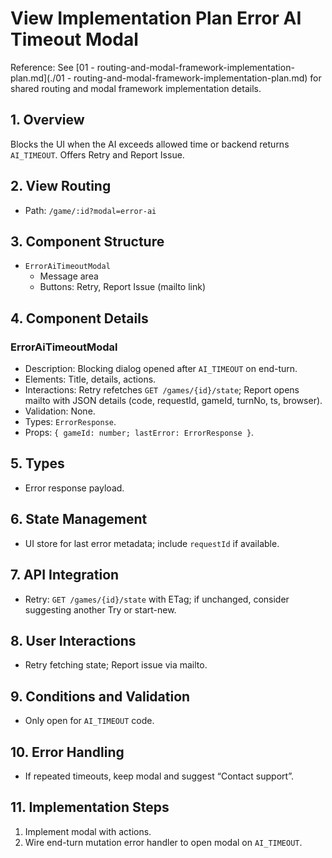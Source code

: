 # View Implementation Plan Error AI Timeout Modal

Reference: See [01 - routing-and-modal-framework-implementation-plan.md](./01 - routing-and-modal-framework-implementation-plan.md) for shared routing and modal framework implementation details.

## 1. Overview
Blocks the UI when the AI exceeds allowed time or backend returns `AI_TIMEOUT`. Offers Retry and Report Issue.

## 2. View Routing
- Path: `/game/:id?modal=error-ai`

## 3. Component Structure
- `ErrorAiTimeoutModal`
  - Message area
  - Buttons: Retry, Report Issue (mailto link)

## 4. Component Details
### ErrorAiTimeoutModal
- Description: Blocking dialog opened after `AI_TIMEOUT` on end-turn.
- Elements: Title, details, actions.
- Interactions: Retry refetches `GET /games/{id}/state`; Report opens mailto with JSON details (code, requestId, gameId, turnNo, ts, browser).
- Validation: None.
- Types: `ErrorResponse`.
- Props: `{ gameId: number; lastError: ErrorResponse }`.

## 5. Types
- Error response payload.

## 6. State Management
- UI store for last error metadata; include `requestId` if available.

## 7. API Integration
- Retry: `GET /games/{id}/state` with ETag; if unchanged, consider suggesting another Try or start-new.

## 8. User Interactions
- Retry fetching state; Report issue via mailto.

## 9. Conditions and Validation
- Only open for `AI_TIMEOUT` code.

## 10. Error Handling
- If repeated timeouts, keep modal and suggest “Contact support”.

## 11. Implementation Steps
1. Implement modal with actions.
2. Wire end-turn mutation error handler to open modal on `AI_TIMEOUT`.
